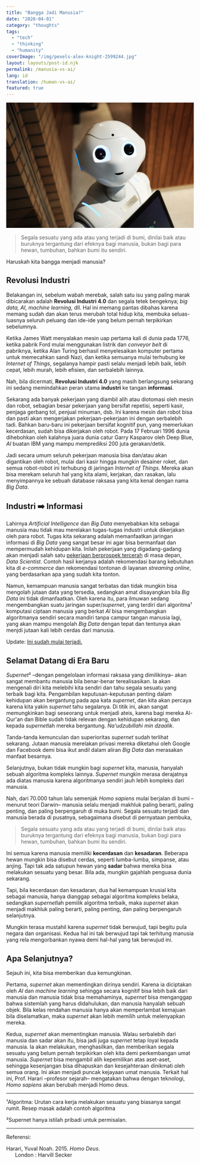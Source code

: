 ```yaml
---
title: "Bangga Jadi Manusia?"
date: "2020-04-01"
category: "thoughts"
tags:
  - "tech"
  - "thinking"
  - "humanity"
coverImage: "/img/pexels-alex-knight-2599244.jpg"
layout: layouts/post-id.njk
permalink: /manusia-vs-ai/
lang: id
translation: /human-vs-ai/
featured: true
---
```


![robot](/img/pexels-alex-knight-2599244.jpg)

> Segala sesuatu yang ada atau yang terjadi di bumi, dinilai baik atau buruknya tergantung dari efeknya bagi manusia, bukan bagi para hewan, tumbuhan, bahkan bumi itu sendiri.

Haruskah kita bangga menjadi manusia?

## Revolusi Industri

Belakangan ini, sebelum wabah merebak, salah satu isu yang paling marak dibicarakan adalah **Revolusi Industri 4.0** dan segala tetek bengeknya; _big data, AI, machine learning,_ dll. Hal ini memang pantas dibahas karena memang sudah dan akan terus merubah total hidup kita, membuka seluas-luasnya seluruh peluang dan ide-ide yang belum pernah terpikirkan sebelumnya.

Ketika James Watt menyalakan mesin uap pertama kali di dunia pada 1776, ketika pabrik Ford mulai menggunakan listrik dan _conveyor belt_ di pabriknya, ketika Alan Turing berhasil menyelesaikan komputer pertama untuk memecahkan sandi Nazi, dan ketika semuanya mulai terhubung ke _Internet of Things_, segalanya hampir pasti selalu menjadi lebih baik, lebih cepat, lebih murah, lebih efisien, dan serbalebih lainnya.

Nah, bila dicermati, **Revolusi Industri 4.0** yang masih berlangsung sekarang ini sedang memindahkan peran utama **industri** ke tangan **informasi**.

Sekarang ada banyak pekerjaan yang diambil alih atau diotomasi oleh mesin dan robot, sebagian besar pekerjaan yang bersifat repetisi, seperti kasir, penjaga gerbang tol, penjual minuman, dsb. Ini karena mesin dan robot bisa dan pasti akan mengerjakan pekerjaan-pekerjaan ini dengan serbalebih tadi. Bahkan baru-baru ini pekerjaan bersifat kognitif pun, yang memerlukan kecerdasan, sudah bisa dikerjakan oleh robot. Pada 17 Februari 1996 dunia dihebohkan oleh kalahnya juara dunia catur Garry Kasparov oleh Deep Blue, _AI_ buatan IBM yang mampu memprediksi 200 juta gerakan/detik.

Jadi secara umum seluruh pekerjaan manusia bisa dan/atau akan digantikan oleh robot, mulai dari kasir hingga mungkin desainer roket, dan semua robot-robot ini terhubung di jaringan _Internet of Things_. Mereka akan bisa merekam seluruh hal yang kita alami, kerjakan, dan rasakan, lalu menyimpannya ke sebuah database raksasa yang kita kenal dengan nama _Big Data_.

## Industri ➡️ Informasi

Lahirnya _Artificial Intelligence_ dan _Big Data_ menyebabkan kita sebagai manusia mau tidak mau merelakan tugas-tugas industri untuk dikerjakan oleh para robot. Tugas kita sekarang adalah memanfaatkan jaringan informasi di _Big Data_ yang sangat besar ini agar bisa bermanfaat dan mempermudah kehidupan kita. Inilah pekerjaan yang digadang-gadang akan menjadi salah satu [pekerjaan berprospek tercerah](https://becominghuman.ai/data-scientist-and-their-future-is-seen-bright-for-job-analysts-7b646864e14c) di masa depan, _Data Scientist_. Contoh hasil kerjanya adalah rekomendasi barang kebutuhan kita di _e-commerce_ dan rekomendasi tontonan di layanan _streaming online_, yang berdasarkan apa yang sudah kita tonton.

Namun, kemampuan manusia sangat terbatas dan tidak mungkin bisa mengolah jutaan data yang tersedia, sedangkan amat disayangkan bila _Big Data_ ini tidak dimanfaatkan. Oleh karena itu, para ilmuwan sedang mengembangkan suatu jaringan super/_supernet_, yang terdiri dari algoritma¹ komputasi ciptaan manusia yang berkat _AI_ bisa mengembangkan algoritmanya sendiri secara mandiri tanpa campur tangan manusia lagi, yang akan mampu mengolah _Big Data_ dengan tepat dan tentunya akan menjdi jutaan kali lebih cerdas dari manusia.

Update: [Ini sudah mulai terjadi.](https://www.infoworld.com/article/3596894/todays-data-science-roles-wont-exist-in-10-years.html)

## Selamat Datang di Era Baru

*Supernet*² –dengan pengelolaan informasi raksasa yang dimilikinya– akan sangat membantu manusia bila benar-benar terealisasikan. Ia akan mengenali diri kita melebihi kita sendiri dan tahu segala sesuatu yang terbaik bagi kita. Pengambilan keputusan-keputusan penting dalam kehidupan akan bergantung pada apa kata _supernet_, dan kita akan percaya karena kita yakin _supernet_ tahu segalanya. Di titik ini, akan sangat memungkinkan bagi seseorang untuk menjadi ateis, karena bagi mereka Al-Qur'an dan Bible sudah tidak relevan dengan kehidupan sekarang, dan kepada *supernet*lah mereka bergantung. _Na'udzubillahi min dzaalik_.

Tanda-tanda kemunculan dan superioritas _supernet_ sudah terlihat sekarang. Jutaan manusia merelakan privasi mereka diketahui oleh Google dan Facebook demi bisa ikut andil dalam aliran _Big Data_ dan merasakan manfaat besarnya.

Selanjutnya, bukan tidak mungkin bagi _supernet_ kita, manusia, hanyalah sebuah algoritma kompleks lainnya. _Supernet_ mungkin merasa derajatnya ada diatas manusia karena algoritmanya sendiri jauh lebih kompleks dari manusia.

Nah, dari 70.000 tahun lalu semenjak _Homo sapiens_ mulai berjalan di bumi –menurut teori Darwin– manusia selalu menjadi makhluk paling berarti, paling penting, dan paling berpengaruh di muka bumi. Segala sesuatu terjadi dan manusia berada di pusatnya, sebagaimana disebut di pernyataan pembuka,

> Segala sesuatu yang ada atau yang terjadi di bumi, dinilai baik atau buruknya tergantung dari efeknya bagi manusia, bukan bagi para hewan, tumbuhan, bahkan bumi itu sendiri.

Ini semua karena manusia memiliki **kecerdasan** dan **kesadaran**. Beberapa hewan mungkin bisa disebut cerdas, seperti lumba-lumba, simpanse, atau anjing. Tapi tak ada satupun hewan yang **sadar** bahwa mereka bisa melakukan sesuatu yang besar. Bila ada, mungkin gajahlah penguasa dunia sekarang.

Tapi, bila kecerdasan dan kesadaran, dua hal kemampuan krusial kita sebagai manusia, hanya dianggap sebagai algoritma kompleks belaka, sedangkan *supernet*lah pemilik algoritma terbaik, maka _supernet_ akan menjadi makhluk paling berarti, paling penting, dan paling berpengaruh selanjutnya.

Mungkin terasa mustahil karena _supernet_ tidak berwujud, tapi begitu pula negara dan organisasi. Kedua hal ini tak berwujud tapi tak terhitung manusia yang rela mengorbankan nyawa demi hal-hal yang tak berwujud ini.

## Apa Selanjutnya?

Sejauh ini, kita bisa memberikan dua kemungkinan.

Pertama, _supernet_ akan mementingkan dirinya sendiri. Karena ia diciptakan oleh _AI_ dan _machine learning_ sehingga secara kognitif bisa lebih baik dari manusia dan manusia tidak bisa memahaminya, _supernet_ bisa menganggap bahwa sistemlah yang harus didahulukan, dan manusia hanyalah sebuah objek. Bila kelas rendahan manusia hanya akan memperlambat kemajuan bila diselamatkan, maka _supernet_ akan lebih memilih untuk melenyapkan mereka.

Kedua, _supernet_ akan mementingkan manusia. Walau serbalebih dari manusia dan sadar akan itu, bisa jadi juga _supernet_ tetap loyal kepada manusia. Ia akan melakukan, menghasilkan, dan memberikan segala sesuatu yang belum pernah terpikirkan oleh kita demi perkembangan umat manusia. _Supernet_ bisa mengambil alih kepemilikan atas aset-aset, sehingga kesenjangan bisa dihapuskan dan kesejahteraan dinikmati oleh semua orang. Ini akan menjadi puncak kejayaan umat manusia. Terkait hal ini, Prof. Harari –profesor sejarah– mengatakan bahwa dengan teknologi, _Homo sapiens_ akan berubah menjadi Homo deus.

---

¹Algoritma: Urutan cara kerja melakukan sesuatu yang biasanya sangat rumit. Resep masak adalah contoh algoritma

²Supernet hanya istilah pribadi untuk permisalan.

---

Referensi:

Harari, Yuval Noah. 2015. _Homo Deus_.  
      London : Harvill Secker

